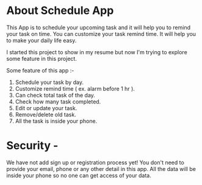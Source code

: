 # About Schedule App
 This App is to schedule your upcoming task and it will help you to remind your task on time. You can customize your task remind time. It will help you to make your daily life easy.
 
I started this project to show in my resume but now I'm trying to explore some feature in this project.

Some feature of this app :-
1. Schedule your task by day.
2. Customize remind time ( ex. alarm before 1 hr ).
3. Can check total task of the day.
4. Check how many task completed.
5. Edit or update your task.
6. Remove/delete old task.
7. All the task is inside your phone.

# Security -
We have not add sign up or registration process yet! You don't need to provide your email, phone or any other detail in this app. All the data will be inside your phone so no one can get access of your data.
